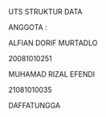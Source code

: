 UTS STRUKTUR DATA

ANGGOTA :

ALFIAN DORIF MURTADLO 

20081010251

MUHAMAD RIZAL EFENDI

21081010035

DAFFATUNGGA

